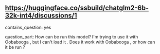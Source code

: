 ## https://huggingface.co/ssbuild/chatglm2-6b-32k-int4/discussions/1

contains_question: yes

question_part: How can be run this model?
I'm trying to use it with Oobabooga , but I can't load it . Does it work with Oobabooga , or how can it be run ?